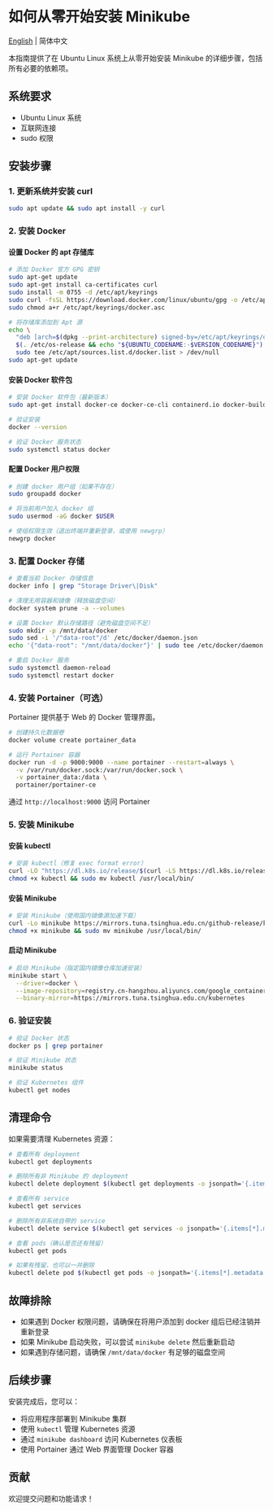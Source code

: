 # 如何从零开始安装 Minikube

[English](README.md) | 简体中文

本指南提供了在 Ubuntu Linux 系统上从零开始安装 Minikube 的详细步骤，包括所有必要的依赖项。

## 系统要求

- Ubuntu Linux 系统
- 互联网连接
- sudo 权限

## 安装步骤

### 1. 更新系统并安装 curl

```bash
sudo apt update && sudo apt install -y curl
```

### 2. 安装 Docker

#### 设置 Docker 的 apt 存储库

```bash
# 添加 Docker 官方 GPG 密钥
sudo apt-get update
sudo apt-get install ca-certificates curl
sudo install -m 0755 -d /etc/apt/keyrings
sudo curl -fsSL https://download.docker.com/linux/ubuntu/gpg -o /etc/apt/keyrings/docker.asc
sudo chmod a+r /etc/apt/keyrings/docker.asc

# 将存储库添加到 Apt 源
echo \
  "deb [arch=$(dpkg --print-architecture) signed-by=/etc/apt/keyrings/docker.asc] https://download.docker.com/linux/ubuntu \
  $(. /etc/os-release && echo "${UBUNTU_CODENAME:-$VERSION_CODENAME}") stable" | \
  sudo tee /etc/apt/sources.list.d/docker.list > /dev/null
sudo apt-get update
```

#### 安装 Docker 软件包

```bash
# 安装 Docker 软件包（最新版本）
sudo apt-get install docker-ce docker-ce-cli containerd.io docker-buildx-plugin docker-compose-plugin

# 验证安装
docker --version

# 验证 Docker 服务状态
sudo systemctl status docker
```

#### 配置 Docker 用户权限

```bash
# 创建 docker 用户组（如果不存在）
sudo groupadd docker

# 将当前用户加入 docker 组
sudo usermod -aG docker $USER

# 使组权限生效（退出终端并重新登录，或使用 newgrp）
newgrp docker
```

### 3. 配置 Docker 存储

```bash
# 查看当前 Docker 存储信息
docker info | grep "Storage Driver\|Disk"

# 清理无用容器和镜像（释放磁盘空间）
docker system prune -a --volumes

# 设置 Docker 默认存储路径（避免磁盘空间不足）
sudo mkdir -p /mnt/data/docker
sudo sed -i '/"data-root"/d' /etc/docker/daemon.json
echo '{"data-root": "/mnt/data/docker"}' | sudo tee /etc/docker/daemon.json

# 重启 Docker 服务
sudo systemctl daemon-reload
sudo systemctl restart docker
```

### 4. 安装 Portainer（可选）

Portainer 提供基于 Web 的 Docker 管理界面。

```bash
# 创建持久化数据卷
docker volume create portainer_data

# 运行 Portainer 容器
docker run -d -p 9000:9000 --name portainer --restart=always \
  -v /var/run/docker.sock:/var/run/docker.sock \
  -v portainer_data:/data \
  portainer/portainer-ce
```

通过 `http://localhost:9000` 访问 Portainer

### 5. 安装 Minikube

#### 安装 kubectl

```bash
# 安装 kubectl（修复 exec format error）
curl -LO "https://dl.k8s.io/release/$(curl -LS https://dl.k8s.io/release/stable.txt)/bin/linux/amd64/kubectl"
chmod +x kubectl && sudo mv kubectl /usr/local/bin/
```

#### 安装 Minikube

```bash
# 安装 Minikube（使用国内镜像源加速下载）
curl -Lo minikube https://mirrors.tuna.tsinghua.edu.cn/github-release/kubeadm/minikube/releases/latest/minikube-linux-amd64
chmod +x minikube && sudo mv minikube /usr/local/bin/
```

#### 启动 Minikube

```bash
# 启动 Minikube（指定国内镜像仓库加速安装）
minikube start \
  --driver=docker \
  --image-repository=registry.cn-hangzhou.aliyuncs.com/google_containers \
  --binary-mirror=https://mirrors.tuna.tsinghua.edu.cn/kubernetes
```

### 6. 验证安装

```bash
# 验证 Docker 状态
docker ps | grep portainer

# 验证 Minikube 状态
minikube status

# 验证 Kubernetes 组件
kubectl get nodes
```

## 清理命令

如果需要清理 Kubernetes 资源：

```bash
# 查看所有 deployment
kubectl get deployments

# 删除所有非 Minikube 的 deployment
kubectl delete deployment $(kubectl get deployments -o jsonpath='{.items[*].metadata.name}')

# 查看所有 service
kubectl get services

# 删除所有非系统自带的 service
kubectl delete service $(kubectl get services -o jsonpath='{.items[*].metadata.name}' | grep -v 'kubernetes')

# 查看 pods（确认是否还有残留）
kubectl get pods

# 如果有残留，也可以一并删除
kubectl delete pod $(kubectl get pods -o jsonpath='{.items[*].metadata.name}')
```

## 故障排除

- 如果遇到 Docker 权限问题，请确保在将用户添加到 docker 组后已经注销并重新登录
- 如果 Minikube 启动失败，可以尝试 `minikube delete` 然后重新启动
- 如果遇到存储问题，请确保 `/mnt/data/docker` 有足够的磁盘空间

## 后续步骤

安装完成后，您可以：
- 将应用程序部署到 Minikube 集群
- 使用 `kubectl` 管理 Kubernetes 资源
- 通过 `minikube dashboard` 访问 Kubernetes 仪表板
- 使用 Portainer 通过 Web 界面管理 Docker 容器

## 贡献

欢迎提交问题和功能请求！
